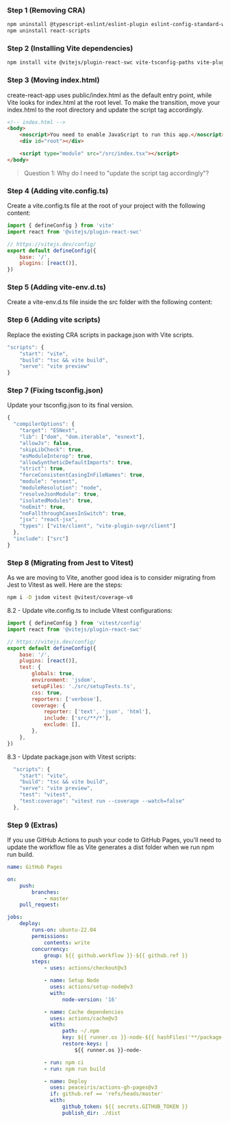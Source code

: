 ### Step 1 (Removing CRA)

```sh
npm uninstall @typescript-eslint/eslint-plugin eslint-config-standard-with-typescript
npm uninstall react-scripts
```

### Step 2 (Installing Vite dependencies)

```sh
npm install vite @vitejs/plugin-react-swc vite-tsconfig-paths vite-plugin-svgr
```

### Step 3 (Moving index.html)

create-react-app uses public/index.html as the default entry point, while Vite looks for index.html at the root level. To make the transition, move your index.html to the root directory and update the script tag accordingly.

```html
<!-- index.html -->
<body>
    <noscript>You need to enable JavaScript to run this app.</noscript>
    <div id="root"></div>

    <script type="module" src="/src/index.tsx"></script>
</body>
```

> Question 1: Why do I need to "update the script tag accordingly"?

### Step 4 (Adding vite.config.ts)

Create a vite.config.ts file at the root of your project with the following content:

```js
import { defineConfig } from 'vite'
import react from '@vitejs/plugin-react-swc'

// https://vitejs.dev/config/
export default defineConfig({
    base: '/',
    plugins: [react()],
})
```

### Step 5 (Adding vite-env.d.ts)

Create a vite-env.d.ts file inside the src folder with the following content:

### Step 6 (Adding vite scripts)

Replace the existing CRA scripts in package.json with Vite scripts.

```js
"scripts": {
    "start": "vite",
    "build": "tsc && vite build",
    "serve": "vite preview"
}
```

### Step 7 (Fixing tsconfig.json)

Update your tsconfig.json to its final version.

```js
{
  "compilerOptions": {
    "target": "ESNext",
    "lib": ["dom", "dom.iterable", "esnext"],
    "allowJs": false,
    "skipLibCheck": true,
    "esModuleInterop": true,
    "allowSyntheticDefaultImports": true,
    "strict": true,
    "forceConsistentCasingInFileNames": true,
    "module": "esnext",
    "moduleResolution": "node",
    "resolveJsonModule": true,
    "isolatedModules": true,
    "noEmit": true,
    "noFallthroughCasesInSwitch": true,
    "jsx": "react-jsx",
    "types": ["vite/client", "vite-plugin-svgr/client"]
  },
  "include": ["src"]
}
```

### Step 8 (Migrating from Jest to Vitest)

As we are moving to Vite, another good idea is to consider migrating from Jest to Vitest as well. Here are the steps:

```sh
npm i -D jsdom vitest @vitest/coverage-v8
```

8.2 - Update vite.config.ts to include Vitest configurations:

```js
import { defineConfig } from 'vitest/config'
import react from '@vitejs/plugin-react-swc'

// https://vitejs.dev/config/
export default defineConfig({
    base: '/',
    plugins: [react()],
    test: {
        globals: true,
        environment: 'jsdom',
        setupFiles: './src/setupTests.ts',
        css: true,
        reporters: ['verbose'],
        coverage: {
            reporter: ['text', 'json', 'html'],
            include: ['src/**/*'],
            exclude: [],
        },
    },
})
```

8.3 - Update package.json with Vitest scripts:

```js
  "scripts": {
    "start": "vite",
    "build": "tsc && vite build",
    "serve": "vite preview",
    "test": "vitest",
    "test:coverage": "vitest run --coverage --watch=false"
  },
```

### Step 9 (Extras)

If you use GitHub Actions to push your code to GitHub Pages, you'll need to update the workflow file as Vite generates a dist folder when we run npm run build.

```yaml
name: GitHub Pages

on:
    push:
        branches:
            - master
    pull_request:

jobs:
    deploy:
        runs-on: ubuntu-22.04
        permissions:
            contents: write
        concurrency:
            group: ${{ github.workflow }}-${{ github.ref }}
        steps:
            - uses: actions/checkout@v3

            - name: Setup Node
              uses: actions/setup-node@v3
              with:
                  node-version: '16'

            - name: Cache dependencies
              uses: actions/cache@v3
              with:
                  path: ~/.npm
                  key: ${{ runner.os }}-node-${{ hashFiles('**/package-lock.json') }}
                  restore-keys: |
                      ${{ runner.os }}-node-

            - run: npm ci
            - run: npm run build

            - name: Deploy
              uses: peaceiris/actions-gh-pages@v3
              if: github.ref == 'refs/heads/master'
              with:
                  github_token: ${{ secrets.GITHUB_TOKEN }}
                  publish_dir: ./dist
```
